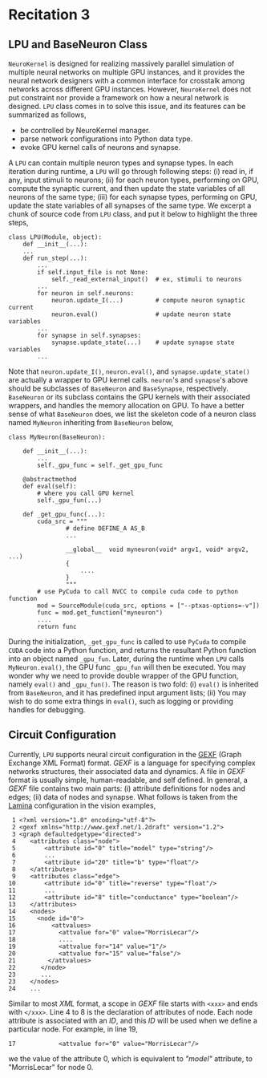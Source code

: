 # Recitation 3 #

## LPU and BaseNeuron Class ##

`NeuroKernel` is designed for realizing massively parallel simulation of
multiple neural networks on multiple GPU instances, and it provides the neural
network designers with a common interface for crosstalk among networks across
different GPU instances. However, `NeuroKernel` does not put constraint nor
provide a framework on how a neural network is designed. `LPU` class comes in
to solve this issue, and its features can be summarized as follows,

* be controlled by NeuroKernel manager.
* parse network configurations into Python data type.
* evoke GPU kernel calls of neurons and synapse.

A `LPU` can contain multiple neuron types and synapse types. In each iteration
during runtime, a `LPU` will go through following steps: (i) read in, if any,
input stimuli to neurons; (ii) for each neuron types, performing on GPU,
compute the synaptic current, and then update the state variables of all
neurons of the same type; (iii) for each synapse types, performing on GPU,
update the state variables of all synapses of the same type. We excerpt a chunk
of source code from `LPU` class, and put it below to highlight the three steps,

    class LPU(Module, object):
        def __init__(...):
        ...
        def run_step(...):
            ...
            if self.input_file is not None:
                self._read_external_input()  # ex, stimuli to neurons
            ...
            for neuron in self.neurons:
                neuron.update_I(...)         # compute neuron synaptic current
                neuron.eval()                # update neuron state variables
            ...
            for synapse in self.synapses:
                synapse.update_state(...)    # update synapse state variables
            ...

Note that `neuron.update_I()`, `neuron.eval()`, and `synapse.update_state()`
are actually a wrapper to GPU kernel calls. `neuron`'s and `synapse`'s above
should be subclasses of `BaseNeuron` and `BaseSynapse`, respectively.
`BaseNeuron` or its subclass contains the GPU kernels with their associated
wrappers, and handles the memory allocation on GPU. To have a better sense of
what `BaseNeuron` does, we list the skeleton code of a neuron class named
`MyNeuron` inheriting from `BaseNeuron` below,

    class MyNeuron(BaseNeuron):

        def __init__(...):
            ...
            self._gpu_func = self._get_gpu_func

        @abstractmethod
        def eval(self):
            # where you call GPU kernel
            self._gpu_fun(...)

        def _get_gpu_func(...):
            cuda_src = """
                    # define DEFINE_A AS_B
                    ...

                    __global__  void myneuron(void* argv1, void* argv2, ...)
                    {
                        ....
                    }
                    """
            # use PyCuda to call NVCC to compile cuda code to python function
            mod = SourceModule(cuda_src, options = ["--ptxas-options=-v"])
            func = mod.get_function("myneuron")
            ....
            return func

During the initialization, `_get_gpu_func` is called to use `PyCuda` to compile
`CUDA` code into a Python function, and returns the resultant Python function
into an object named `_gpu_fun`. Later, during the runtime when `LPU` calls
`MyNeuron.eval()`, the GPU func `_gpu_fun` will then be executed. You may
wonder why we need to provide double wrapper of the GPU function, namely
`eval()` and `_gpu_fun()`. The reason is two fold: (i) `eval()` is inherited
from `BaseNeuron`, and it has predefined input argument lists; (ii) You may
wish to do some extra things in `eval()`, such as logging or providing handles
for debugging.

## Circuit Configuration ##

Currently, `LPU` supports neural circuit configuration in the
[GEXF](http://gexf.net/format/) (Graph Exchange XML Format) format. *GEXF* is
a language for specifying complex networks structures, their associated data and
dynamics. A file in *GEXF* format is usually simple, human-readable, and self
defined. In general, a *GEXF* file contains two main parts: (i) attribute
definitions for nodes and edges; (ii) data of nodes and synapse. What
follows is taken from the
[Lamina](https://github.com/neurokernel/neurokernel/blob/master/examples/vision/data/lamina.gexf.gz)
configuration in the vision examples,

     1 <?xml version="1.0" encoding="utf-8"?>
     2 <gexf xmlns="http://www.gexf.net/1.2draft" version="1.2">
     3 <graph defaultedgetype="directed">
     4    <attributes class="node">
     5        <attribute id="0" title="model" type="string"/>
     6        ...
     7        <attribute id="20" title="b" type="float"/>
     8    </attributes>
     9    <attributes class="edge">
    10        <attribute id="0" title="reverse" type="float"/>
    11        ...
    12        <attribute id="8" title="conductance" type="boolean"/>
    13    </attributes>
    14    <nodes>
    15      <node id="0">
    16          <attvalues>
    17            <attvalue for="0" value="MorrisLecar"/>
    18            ....
    19            <attvalue for="14" value="1"/>
    20            <attvalue for="15" value="false"/>
    21         </attvalues>
    22       </node>
    23       ...
    23    </nodes>
    24    ...

Similar to most *XML* format, a scope in *GEXF* file starts with `<xxx>` and
ends with `</xxx>`. Line 4 to 8 is the declaration of attributes of node. Each
node attribute is associated with an *ID*, and this *ID* will be used when we
define a particular node. For example, in line 19,

    17            <attvalue for="0" value="MorrisLecar"/>

we the value of the attribute 0, which is equivalent to _"model"_ attribute,
to "MorrisLecar" for node 0.
